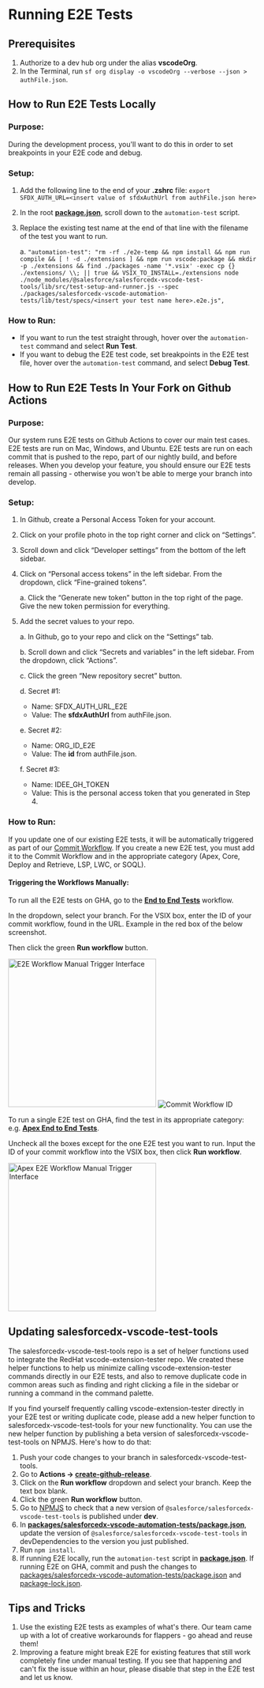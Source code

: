 # Running E2E Tests

## Prerequisites

1. Authorize to a dev hub org under the alias **vscodeOrg**.
2. In the Terminal, run `sf org display -o vscodeOrg --verbose --json > authFile.json`.

## How to Run E2E Tests Locally

### Purpose:

During the development process, you'll want to do this in order to set breakpoints in your E2E code and debug.

### Setup:

1. Add the following line to the end of your **.zshrc** file: `export SFDX_AUTH_URL=<insert value of sfdxAuthUrl from authFile.json here>`
2. In the root [**package.json**](../package.json), scroll down to the `automation-test` script.
3. Replace the existing test name at the end of that line with the filename of the test you want to run.

   a. `"automation-test": "rm -rf ./e2e-temp && npm install && npm run compile && [ ! -d ./extensions ] && npm run vscode:package && mkdir -p ./extensions && find ./packages -name '*.vsix' -exec cp {} ./extensions/ \\; || true && VSIX_TO_INSTALL=./extensions node ./node_modules/@salesforce/salesforcedx-vscode-test-tools/lib/src/test-setup-and-runner.js --spec ./packages/salesforcedx-vscode-automation-tests/lib/test/specs/<insert your test name here>.e2e.js",`

### How to Run:

- If you want to run the test straight through, hover over the `automation-test` command and select **Run Test**.
- If you want to debug the E2E test code, set breakpoints in the E2E test file, hover over the `automation-test` command, and select **Debug Test**.

## How to Run E2E Tests In Your Fork on Github Actions

### Purpose:

Our system runs E2E tests on Github Actions to cover our main test cases. E2E tests are run on Mac, Windows, and Ubuntu. E2E tests are run on each commit that is pushed to the repo, part of our nightly build, and before releases. When you develop your feature, you should ensure our E2E tests remain all passing - otherwise you won't be able to merge your branch into develop.

### Setup:

1.  In Github, create a Personal Access Token for your account.
2.  Click on your profile photo in the top right corner and click on “Settings”.
3.  Scroll down and click “Developer settings” from the bottom of the left sidebar.
4.  Click on “Personal access tokens” in the left sidebar. From the dropdown, click “Fine-grained tokens”.

    a. Click the “Generate new token” button in the top right of the page. Give the new token permission for everything.

5.  Add the secret values to your repo.

    a. In Github, go to your repo and click on the “Settings” tab.

    b. Scroll down and click “Secrets and variables” in the left sidebar. From the dropdown, click “Actions”.

    c. Click the green “New repository secret” button.

    d. Secret #1:
    - Name: SFDX_AUTH_URL_E2E
    - Value: The **sfdxAuthUrl** from authFile.json.

    e. Secret #2:
    - Name: ORG_ID_E2E
    - Value: The **id** from authFile.json.

    f. Secret #3:
    - Name: IDEE_GH_TOKEN
    - Value: This is the personal access token that you generated in Step 4.

### How to Run:

If you update one of our existing E2E tests, it will be automatically triggered as part of our [Commit Workflow](../.github/workflows/testCommitExceptMain.yml). If you create a new E2E test, you must add it to the Commit Workflow and in the appropriate category (Apex, Core, Deploy and Retrieve, LSP, LWC, or SOQL).

#### Triggering the Workflows Manually:

To run all the E2E tests on GHA, go to the [**End to End Tests**](https://github.com/forcedotcom/salesforcedx-vscode/actions/workflows/e2e.yml) workflow.

In the dropdown, select your branch. For the VSIX box, enter the ID of your commit workflow, found in the URL. Example in the red box of the below screenshot.

Then click the green **Run workflow** button.

<img src="../imgs/e2e-workflow-manual-trigger.png" alt="E2E Workflow Manual Trigger Interface" width="300">

<img src="../imgs/commit-workflow-id.png" alt="Commit Workflow ID">

To run a single E2E test on GHA, find the test in its appropriate category: e.g. [**Apex End to End Tests**](https://github.com/forcedotcom/salesforcedx-vscode/actions/workflows/apexE2E.yml).

Uncheck all the boxes except for the one E2E test you want to run. Input the ID of your commit workflow into the VSIX box, then click **Run workflow**.

<img src="../imgs/apex-e2e-workflow-manual-trigger.png" alt="Apex E2E Workflow Manual Trigger Interface" width="300">

## Updating salesforcedx-vscode-test-tools

The salesforcedx-vscode-test-tools repo is a set of helper functions used to integrate the RedHat vscode-extension-tester repo. We created these helper functions to help us minimize calling vscode-extension-tester commands directly in our E2E tests, and also to remove duplicate code in common areas such as finding and right clicking a file in the sidebar or running a command in the command palette.

If you find yourself frequently calling vscode-extension-tester directly in your E2E test or writing duplicate code, please add a new helper function to salesforcedx-vscode-test-tools for your new functionality. You can use the new helper function by publishing a beta version of salesforcedx-vscode-test-tools on NPMJS. Here's how to do that:

1. Push your code changes to your branch in salesforcedx-vscode-test-tools.
2. Go to **Actions -> [create-github-release](https://github.com/forcedotcom/salesforcedx-vscode-test-tools/actions/workflows/create-github-release.yml)**.
3. Click on the **Run workflow** dropdown and select your branch. Keep the text box blank.
4. Click the green **Run workflow** button.
5. Go to [NPMJS](https://www.npmjs.com/package/@salesforce/salesforcedx-vscode-test-tools?activeTab=versions) to check that a new version of `@salesforce/salesforcedx-vscode-test-tools` is published under **dev**.
6. In **[packages/salesforcedx-vscode-automation-tests/package.json](../packages/salesforcedx-vscode-automation-tests/package.json)**, update the version of `@salesforce/salesforcedx-vscode-test-tools` in devDependencies to the version you just published.
7. Run `npm install`.
8. If running E2E locally, run the `automation-test` script in [**package.json**](../package.json). If running E2E on GHA, commit and push the changes to [packages/salesforcedx-vscode-automation-tests/package.json](../packages/salesforcedx-vscode-automation-tests/package.json) and [package-lock.json](../package-lock.json).

## Tips and Tricks

1. Use the existing E2E tests as examples of what's there. Our team came up with a lot of creative workarounds for flappers - go ahead and reuse them!
2. Improving a feature might break E2E for existing features that still work completely fine under manual testing. If you see that happening and can't fix the issue within an hour, please disable that step in the E2E test and let us know.
